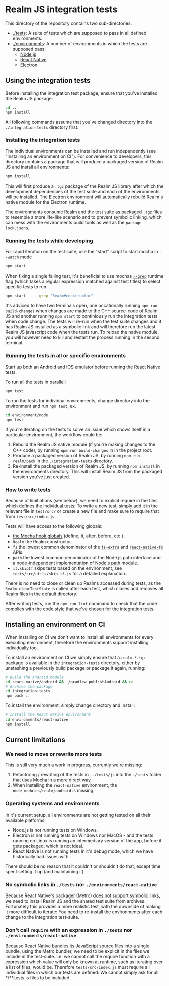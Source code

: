 # Realm JS integration tests

This directory of the repository contains two sub-directories:
- [./tests](./tests): A suite of tests which are supposed to pass in all defined environments.
- [./environments](./environments): A number of environments in which the tests are supposed pass:
  - [Node.js](./environments/node/README.md)
  - [React Native](./environments/react-native/README.md)
  - [Electron](./environments/electron/README.md)

## Using the integration tests

Before installing the integration test package, ensure that you've installed the Realm JS package:

```bash
cd ..
npm install
```

All following commands assume that you've changed directory into the `./integration-tests` directory first.

### Installing the integration tests

The individual environments can be installed and run independently (see "Installing an environment on CI").
For convenience to developers, this directory contains a package that will produce a packaged version of Realm JS and
install all environments:

```bash
npm install
```

This will first produce a `.tgz` package of the Realm JS library after which the development dependencies of the test
suite and each of the environments will be installed. The Electron environment will automatically rebuild Realm's native
module for the Electron runtime.

The environments consume Realm and the test suite as packaged `.tgz` files to resemble a more life-like scenario and
to prevent symbolic linking, which can mess with the environments build tools as well as the `package-lock.json`s.

### Running the tests while developing

For rapid iteration on the test suite, use the "start" script to start mocha in `--watch` mode

```bash
npm start
```

When fixing a single failing test, it's beneficial to use mochas [`--grep`](https://mochajs.org/#-g---grep-pattern)
runtime flag (which takes a regular expression matched against test titles) to select specific tests to run:

```bash
npm start -- --grep "Realm#constructor"
```

It's adviced to have two terminals open, one occationally running `npm run build-changes` when changes are made to the
C++ source-code of Realm JS and another running `npm start` to continiously run the integration tests when code change.
The tests will re-run when the test suite changes and it has Realm JS installed as a symbolic link and will therefore
run the latest Realm JS javascript code when the tests run. To reload the native module, you will however need to kill
and restart the process running in the second terminal.

### Running the tests in all or specific environments

Start up both an Android and iOS emulator before running the React Native tests.

To run all the tests in parallel:

```bash
npm test
```

To run the tests for individual environments, change directory into the environment and run `npm test`, ex.

```bash
cd environment/node
npm test
```

If you're iterating on the tests to solve an issue which shows itself in a particular environment, the workflow could be:
1. Rebuild the Realm JS native module (if you're making changes to the C++ code), by running `npm run build-changes` in
   in the project root.
2. Produce a packaged version of Realm JS, by running `npm run realm/pack` in the `./integration-tests` directory.
3. Re-install the packaged version of Realm JS, by running `npm install` in the environments directory. This will
   install Realm JS from the packaged version you've just created.

### How to write tests

Because of limitiations (see below), we need to explicit require in the files which defines the individual tests: To
write a new test, simply add it in the relevant file in `test/src/` or create a new file and make sure to require
that from `test/src/index.js`.

Tests will have access to the following globals:

- [the Mocha hook globals](https://mochajs.org/#hooks) (define, it, after, before, etc.).
- `Realm` the Realm constructor.
- `fs` the lowest common denominator of the [`fs-extra`](https://www.npmjs.com/package/fs-extra) and
  [`react-native-fs`](https://www.npmjs.com/package/react-native-fs) APIs.
- `path` the lowest common denominator of the Node.js path interface and a
  [node-independent implementation of Node's path](https://www.npmjs.com/package/path-browserify) module.
- `it.skipIf` skips tests based on the environment, see `tests/src/utils/skip-if.js` for a detailed explanation.

There is no need to close or clean up Realms accessed during tests, as the `Realm.clearTestState` is called after each
test, which closes and removes all Realm files in the default directory.

After writing tests, run the `npm run lint` command to check that the code complies with the code style that we've
chosen for the integration tests.

## Installing an environment on CI

When installing on CI we don't want to install all environments for every executing environment, therefore the
environments support installing individually too.

To install an environment on CI we simply ensure that a `realm-*.tgz` package is available in the `integration-tests`
directory, either by unstashing a previously build package or package it again, running:

```bash
# Build the Android module
cd react-native/android && ./gradlew publishAndroid && cd -
# Archive the package
cd integration-tests
npm pack ..
```

To install the environment, simply change directory and install:

```bash
# Install the React Native environment
cd environments/react-native
npm install
```

## Current limitations

### We need to move or rewrite more tests

This is still very much a work in progress, currently we're missing:
1. Refactoring / rewriting of the tests in `../tests/js` into the `./tests` folder that uses Mocha in a more direct way.
2. When installing the `react-native` environment, the `node_modules/realm/android` is missing.

### Operating systems and environments

In it's current setup, all environments are not getting tested on all their available platforms:
- Node.js is not running tests on Windows.
- Electron is not running tests on Windows nor MacOS - and the tests running on Linux is running an intermediary version
  of the app, before it gets packaged, which is not ideal.
- React Native is not running tests in it's debug mode, which we have historically had issues with.

There should be no reason that it couldn't or shouldn't do that, except time spent setting it up (and maintaining it).

### No symbolic links in `./tests` nor `./environments/react-native`

Because React Native's packager (Metro) [does not support symbolic links](https://github.com/facebook/metro/issues/1),
we need to install Realm JS and the shared test suite from archives. Fortunately this provides a more realistic test,
with the downside of making it more difficult to iterate: You need to re-install the environments after each change to
the integration test-suite.

### Don't call `require` with an expression in `./tests` nor `./environments/react-native`

Because React Native bundles its JavaScript source files into a single bundle, using the Metro bundler, we need to be
explicit in the files we include in the test-suite. I.e. we cannot call the require function with a expression which
value will only be known at runtime, such as iterating over a list of files, would be. Therefore `tests/src/index.js`
must require all individual files in which our tests are defined: We cannot simply ask for all */**.tests.js files to
be included.
